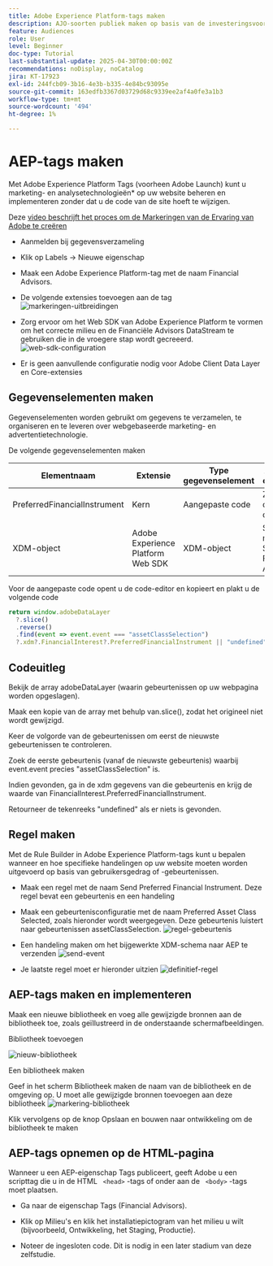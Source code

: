 ```yaml
---
title: Adobe Experience Platform-tags maken
description: AJO-soorten publiek maken op basis van de investeringsvoorkeuren van de gebruiker (voorraden, obligaties, cd's)
feature: Audiences
role: User
level: Beginner
doc-type: Tutorial
last-substantial-update: 2025-04-30T00:00:00Z
recommendations: noDisplay, noCatalog
jira: KT-17923
exl-id: 244fcb09-3b16-4e3b-b335-4e84bc93095e
source-git-commit: 163edfb3367d03729d68c9339ee2af4a0fe3a1b3
workflow-type: tm+mt
source-wordcount: '494'
ht-degree: 1%

---
```


# AEP-tags maken

Met Adobe Experience Platform Tags (voorheen Adobe Launch) kunt u marketing- en analysetechnologieën* op uw website beheren en implementeren zonder dat u de code van de site hoeft te wijzigen.

Deze [ video beschrijft het proces om de Markeringen van de Ervaring van Adobe te creëren ](https://experienceleague.adobe.com/en/playlists/experience-platform-get-started-with-tags)

* Aanmelden bij gegevensverzameling
* Klik op Labels -> Nieuwe eigenschap
* Maak een Adobe Experience Platform-tag met de naam Financial Advisors.

* De volgende extensies toevoegen aan de tag
  ![ markeringen-uitbreidingen ](assets/tags-extensions.png)

* Zorg ervoor om het Web SDK van Adobe Experience Platform te vormen om het correcte milieu en de Financiële Advisors DataStream te gebruiken die in de vroegere stap wordt gecreeerd.
  ![ web-sdk-configuration ](assets/web-sdk-configuration.png)

* Er is geen aanvullende configuratie nodig voor Adobe Client Data Layer en Core-extensies

## Gegevenselementen maken

Gegevenselementen worden gebruikt om gegevens te verzamelen, te organiseren en te leveren over webgebaseerde marketing- en advertentietechnologie.

De volgende gegevenselementen maken

| Elementnaam | Extensie | Type gegevenselement | Aanvullende opmerkingen |
|------------------------------|-----------------------------------|-------------------|------------------------------------------------------------------------------------------------------------------------------------------------------------------|
| PreferredFinancialInstrument | Kern | Aangepaste code | Zie de onderstaande opmerking |
| XDM-object | Adobe Experience Platform Web SDK | XDM-object | Selecteer uw milieu en het Schema van Financiële Advisors |


Voor de aangepaste code opent u de code-editor en kopieert en plakt u de volgende code

```javascript
return window.adobeDataLayer
  ?.slice()
  .reverse()
  .find(event => event.event === "assetClassSelection")
  ?.xdm?.FinancialInterest?.PreferredFinancialInstrument || "undefined";
```

## Codeuitleg

Bekijk de array adobeDataLayer (waarin gebeurtenissen op uw webpagina worden opgeslagen).

Maak een kopie van de array met behulp van.slice(), zodat het origineel niet wordt gewijzigd.

Keer de volgorde van de gebeurtenissen om eerst de nieuwste gebeurtenissen te controleren.

Zoek de eerste gebeurtenis (vanaf de nieuwste gebeurtenis) waarbij event.event precies &quot;assetClassSelection&quot; is.

Indien gevonden, ga in de xdm gegevens van die gebeurtenis en krijg de waarde van FinancialInterest.PreferredFinancialInstrument.

Retourneer de tekenreeks &quot;undefined&quot; als er niets is gevonden.



## Regel maken

Met de Rule Builder in Adobe Experience Platform-tags kunt u bepalen wanneer en hoe specifieke handelingen op uw website moeten worden uitgevoerd op basis van gebruikersgedrag of -gebeurtenissen.

* Maak een regel met de naam Send Preferred Financial Instrument. Deze regel bevat een gebeurtenis en een handeling


* Maak een gebeurtenisconfiguratie met de naam Preferred Asset Class Selected, zoals hieronder wordt weergegeven. Deze gebeurtenis luistert naar gebeurtenissen assetClassSelection.
  ![ regel-gebeurtenis ](assets/rule-event.png)


* Een handeling maken om het bijgewerkte XDM-schema naar AEP te verzenden
  ![ send-event ](assets/rule-send-event.png)

* Je laatste regel moet er hieronder uitzien
  ![ definitief-regel ](assets/final-rule.png)

## AEP-tags maken en implementeren


Maak een nieuwe bibliotheek en voeg alle gewijzigde bronnen aan de bibliotheek toe, zoals geïllustreerd in de onderstaande schermafbeeldingen.

Bibliotheek toevoegen

![ nieuw-bibliotheek ](assets/tag-add-library.png)

Een bibliotheek maken

Geef in het scherm Bibliotheek maken de naam van de bibliotheek en de omgeving op.
U moet alle gewijzigde bronnen toevoegen aan deze bibliotheek
![ markering-bibliotheek ](assets/tag-build-library.png)

Klik vervolgens op de knop Opslaan en bouwen naar ontwikkeling om de bibliotheek te maken

## AEP-tags opnemen op de HTML-pagina

Wanneer u een AEP-eigenschap Tags publiceert, geeft Adobe u een scripttag die u in de HTML ``` <head>``` -tags of onder aan de ``` <body>``` -tags moet plaatsen.

* Ga naar de eigenschap Tags (Financial Advisors).

* Klik op Milieu&#39;s en klik het installatiepictogram van het milieu u wilt (bijvoorbeeld, Ontwikkeling, het Staging, Productie).

* Noteer de ingesloten code. Dit is nodig in een later stadium van deze zelfstudie.

